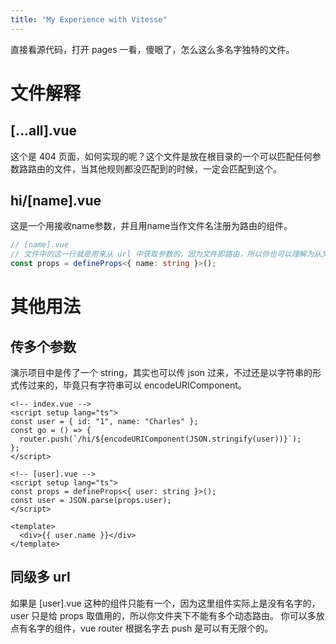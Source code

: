 ```yaml
---
title: "My Experience with Vitesse"
---
```



直接看源代码，打开 pages 一看，傻眼了，怎么这么多名字独特的文件。

# 文件解释

## \[...all].vue

这个是 404 页面，如何实现的呢？这个文件是放在根目录的一个可以匹配任何参数路路由的文件，当其他规则都没匹配到的时候，一定会匹配到这个。

## hi/\[name].vue

这是一个用接收name参数，并且用name当作文件名注册为路由的组件。

```typescript
// [name].vue
// 文件中的这一行就是用来从 url 中获取参数的，因为文件即路由，所以你也可以理解为从文件名中取参数出来。
const props = defineProps<{ name: string }>();
```

# 其他用法

## 传多个参数

演示项目中是传了一个 string，其实也可以传 json 过来，不过还是以字符串的形式传过来的，毕竟只有字符串可以 encodeURIComponent。

```vue
<!-- index.vue -->
<script setup lang="ts">
const user = { id: "1", name: "Charles" };
const go = () => {
  router.push(`/hi/${encodeURIComponent(JSON.stringify(user))}`);
};
</script>
```

```vue
<!-- [user].vue -->
<script setup lang="ts">
const props = defineProps<{ user: string }>();
const user = JSON.parse(props.user);
</script>

<template>
  <div>{{ user.name }}</div>
</template>
```

## 同级多 url

如果是 \[user].vue 这种的组件只能有一个，因为这里组件实际上是没有名字的，user 只是给 props 取值用的，所以你文件夹下不能有多个动态路由。
你可以多放点有名字的组件，vue router 根据名字去 push 是可以有无限个的。
